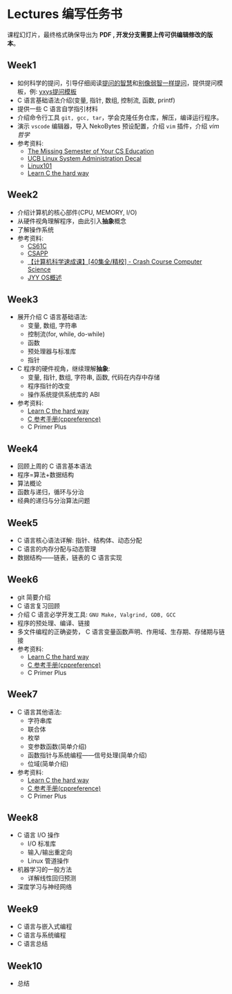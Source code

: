# Lectures 编写任务书
课程幻灯片，最终格式确保导出为 **PDF , 开发分支需要上传可供编辑修改的版本**。
## Week1
- 如何科学的提问，引导仔细阅读[提问的智慧](https://github.com/ryanhanwu/How-To-Ask-Questions-The-Smart-Way/blob/main/README-zh_CN.md)和[别像弱智一样提问](https://github.com/tangx/Stop-Ask-Questions-The-Stupid-Ways/blob/master/README.md)，提供提问模板，例: [yxys提问模板](https://ysyx.oscc.cc/docs/2205/misc/ask.html)
- C 语言基础语法介绍(变量, 指针, 数组, 控制流, 函数, printf)
- 提供一些 C 语言自学指引材料
- 介绍命令行工具 `git, gcc, tar`，学会克隆任务仓库，解压，编译运行程序。
- 演示 `vscode` 编辑器，导入 NekoBytes 预设配置，介绍 `vim` 插件，介绍 *vim 哲学*
- 参考资料:
  - [The Missing Semester of Your CS Education](https://missing-semester-cn.github.io/)
  - [UCB Linux System Administration Decal](https://decal.ocf.berkeley.edu/)
  - [Linux101](https://101.ustclug.org/Ch01)
  - [Learn C the hard way](https://wizardforcel.gitbooks.io/lcthw/content/)

## Week2
- 介绍计算机的核心部件(CPU, MEMORY, I/O)
- 从硬件视角理解程序，由此引入**抽象**概念
- 了解操作系统
- 参考资料:
  - [CS61C](https://cs61c.org/su24/)
  - [CSAPP](https://www.cs.cmu.edu/~213/)
  - [【计算机科学速成课】[40集全/精校] - Crash Course Computer Science](https://www.bilibili.com/video/BV1EW411u7th?vd_source=699341ff80cb01917fb43665199a48dd)
  - [JYY OS概述](https://jyywiki.cn/OS/2024/)

## Week3
- 展开介绍 C 语言基础语法:
  - 变量, 数组, 字符串
  - 控制流(for, while, do-while)
  - 函数
  - 预处理器与标准库
  - 指针
- C 程序的硬件视角，继续理解**抽象**:
  - 变量, 指针, 数组, 字符串, 函数, 代码在内存中存储
  - 程序指针的改变
  - 操作系统提供系统库的 ABI
- 参考资料:
  - [Learn C the hard way](https://wizardforcel.gitbooks.io/lcthw/content/)
  - [C 参考手册(cppreference)](https://zh.cppreference.com/w/c)
  - C Primer Plus

## Week4
- 回顾上周的 C 语言基本语法
- 程序=算法+数据结构
- 算法概论
- 函数与递归，循环与分治
- 经典的递归与分治算法问题

## Week5
- C 语言核心语法详解: 指针、结构体、动态分配
- C 语言的内存分配与动态管理
- 数据结构——链表，链表的 C 语言实现

## Week6
- git 简要介绍
- C 语言复习回顾
- 介绍 C 语言必学开发工具: `GNU Make, Valgrind, GDB, GCC`
- 程序的预处理、编译、链接
- 多文件编程的正确姿势， C 语言变量函数声明、作用域、生存期、存储期与链接
- 参考资料:
  - [Learn C the hard way](https://wizardforcel.gitbooks.io/lcthw/content/)
  - [C 参考手册(cppreference)](https://zh.cppreference.com/w/c)
  - C Primer Plus

## Week7
- C 语言其他语法:
  - 字符串库
  - 联合体
  - 枚举
  - 变参数函数(简单介绍)
  - 函数指针与系统编程——信号处理(简单介绍)
  - 位域(简单介绍)
- 参考资料:
  - [Learn C the hard way](https://wizardforcel.gitbooks.io/lcthw/content/)
  - [C 参考手册(cppreference)](https://zh.cppreference.com/w/c)
  - C Primer Plus

## Week8
- C 语言 I/O 操作
  - I/O 标准库
  - 输入/输出重定向
  - Linux 管道操作
- 机器学习的一般方法
  - 详解线性回归预测
- 深度学习与神经网络

## Week9
- C 语言与嵌入式编程
- C 语言与系统编程
- C 语言总结

## Week10
- 总结